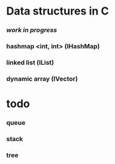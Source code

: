 # Data structures in C
### *work in progress*
### hashmap <int, int> (IHashMap)
### linked list <int> (IList)
### dynamic array <int> (IVector)

# todo
### queue
### stack
### tree
